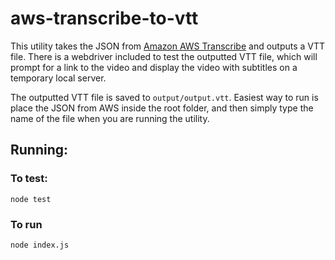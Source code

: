 # aws-transcribe-to-vtt

This utility takes the JSON from [Amazon AWS Transcribe](https://aws.amazon.com/transcribe/) and outputs a VTT file. There is a webdriver included to test the outputted VTT file, which will prompt for a link to the video and display the video with subtitles on a temporary local server.

The outputted VTT file is saved to `output/output.vtt`. Easiest way to run is place the JSON from AWS inside the root folder, and then simply type the name of the file when you are running the utility.

## Running:
### To test:
    node test

### To run
    node index.js

